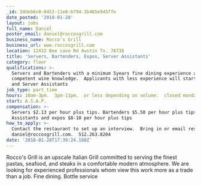 ```yaml
---
_id: 2ddeb6c0-0452-11e8-b794-3b465e945ffe
date_posted: '2018-01-28'
layout: jobs
full_name: Daniel
poster_email: daniel@roccosgrill.com
business_name: Rocco's Grill
business_url: www.roccosgrill.com
location: 12432 Bee cave Rd Austin Tx. 78738
title: 'Servers, Bartenders, Expos, Server Assistants'
category: floor
qualifications: >-
  Servers and Bartenders with a minimum 5years fine dining experience and
  competent wine knowledge.  Applicants with less experience will start as Expos
  and Server Assistants
job_type: part_time
hours: 10am-3pm.  3pm-11pm.  or less depending on volume.  closed mondays
start: A.S.A.P.
compensation: >-
  Servers $2.13 per hour plus tips. Bartenders $5.50 per hour plus tips.  Server
  Assistants and expos $8-10 per hour plus tips
how_to_apply: >-
  Contact the restaurant to set up an interview.  Bring in or email resumes to
  daniel@roccosgrill.com.  512.263.8204
date: '2018-01-28T17:39:24.180Z'
---
```

Rocco's Grill is an upscale Italian Grill committed to serving the finest pastas, seafood, and steaks in a comfortable modern atmosphere.  We are looking for experienced professionals whom view this work more as a trade than a job.  Fine dining.  Bottle service
